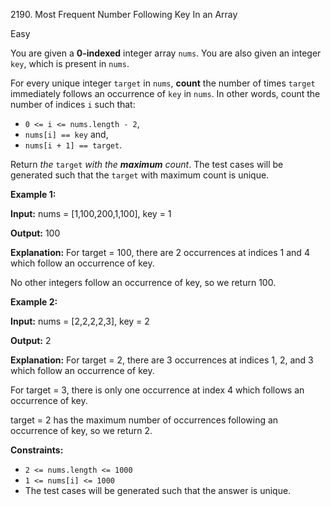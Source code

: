 2190\. Most Frequent Number Following Key In an Array

Easy

You are given a **0-indexed** integer array `nums`. You are also given an integer `key`, which is present in `nums`.

For every unique integer `target` in `nums`, **count** the number of times `target` immediately follows an occurrence of `key` in `nums`. In other words, count the number of indices `i` such that:

*   `0 <= i <= nums.length - 2`,
*   `nums[i] == key` and,
*   `nums[i + 1] == target`.

Return _the_ `target` _with the **maximum** count_. The test cases will be generated such that the `target` with maximum count is unique.

**Example 1:**

**Input:** nums = [1,100,200,1,100], key = 1

**Output:** 100

**Explanation:** For target = 100, there are 2 occurrences at indices 1 and 4 which follow an occurrence of key.

No other integers follow an occurrence of key, so we return 100. 

**Example 2:**

**Input:** nums = [2,2,2,2,3], key = 2

**Output:** 2

**Explanation:** For target = 2, there are 3 occurrences at indices 1, 2, and 3 which follow an occurrence of key.

For target = 3, there is only one occurrence at index 4 which follows an occurrence of key.

target = 2 has the maximum number of occurrences following an occurrence of key, so we return 2. 

**Constraints:**

*   `2 <= nums.length <= 1000`
*   `1 <= nums[i] <= 1000`
*   The test cases will be generated such that the answer is unique.